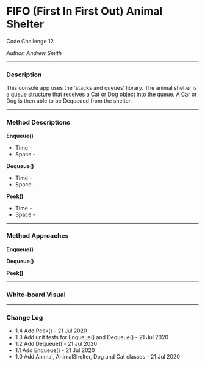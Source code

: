 # FIFO (First In First Out) Animal Shelter

Code Challenge 12

*Author: Andrew Smith*

---
### Description

This console app uses the 'stacks and queues' library. The animal shelter is a queue
structure that receives a Cat or Dog object into the queue. A Car or Dog is then able 
to be Dequeued from the shelter.

---

### Method Descriptions

**Enqueue()**
- Time - 
- Space - 

**Dequeue()**
- Time - 
- Space - 

**Peek()**
- Time -
- Space -

---

### Method Approaches

**Enqueue()**


**Dequeue()**


**Peek()**

---

### White-board Visual

---

### Change Log

- 1.4 Add Peek() - 21 Jul 2020
- 1.3 Add unit tests for Enqueue() and Dequeue() - 21 Jul 2020
- 1.2 Add Dequeue() - 21 Jul 2020
- 1.1 Add Enqueue() - 21 Jul 2020
- 1.0 Add Animal, AnimalShelter, Dog and Cat classes - 21 Jul 2020

